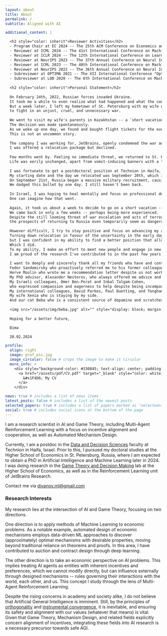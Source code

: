 ```yaml
---
layout: about
title: About
permalink: /
subtitle: Aligned with AI

additional_content: |

  <h2 style="color: inherit">Reviewer Activities</h2>
  - Program Chair at EC 2024 -- The 25th ACM Conference on Economics and Computation
  - Reviewer at ICML 2024 -- The 41st International Conference on Machine Learning
  - Reviewer at ICLR 2024 -- The 12th International Conference on Learning Representations
  - Reviewer at NeurIPS 2023 -- The 37th Annual Conference on Neural Information Processing Systems
  - Reviewer at ICML 2023 -- The 40th International Conference on Machine Learning
  - Reviewer at NeurIPS 2022 -- The 36th Annual Conference on Neural Information Processing Systems
  - Subreviewer at OPTIMA 2021 -- The XII International Conference "Optimization and Applications"
  - Subreviewer at LOD 2020 -- The 6th International Conference on Machine Learning, Optimization, and Data Science
  
  <h2 style="color: inherit">Personal Statement</h2>
  
  On February 24th, 2022, Russian forces invaded Ukraine.
  It took me a while to even realize what had happened and what the consequences might be.
  But a week later, I left my hometown of St. Petersburg with my wife out of concern about getting drafted 
  to fight in an unjust, cruel, and unnecessary war.
  
  We went to visit my wife's parents in Kazakhstan -- a `short vacation' as we declared to border control.
  The decision was made spontaneously. 
  As we woke up one day, we found and bought flight tickets for the evening, having only few hours to pack.
  This is not an uncommon story.
  
  The company I was working for, JetBrains, openly condemned the war and made plans to leave the country in a month.
  I was offered a relocation package but declined.
  
  Few months went by. Feeling no immediate threat, we returned to St. Petersburg.
  Life was eerily unchanged, apart from vomit-inducing banners with a letter `Z'.
  
  I was fortunate to get a postdoctoral position at Technion in Haifa, Israel.
  My starting date and the day we relocated was September 20th, which is also my birthday.
  On September 21st, Russia began a massive military recruitment, causing a second mass relocation wave.
  We dodged this bullet by one day. I still haven't been back.
  
  In Israel, I was hoping to heal mentally and focus on professional development. 
  One can imagine how that went.
  
  Again, it took us about a week to decide to go on a short vacation -- this time to Istanbul.
  We came back in only a few weeks -- perhaps being more experienced.
  Despite the still looming threat of war escalation and acts of terror, 
  the prospects of returning to Russia even temporarily seem as dangerous, so we are staying put.
  
  However difficult, I try to stay positive and focus on advancing my academic career.
  Turning down relocation in favour of the uncertainty in the early days of war was not easy,
  but I was confident in my ability to find a better position that allows me to continue research.
  Which I did.
  To my ability, I make an effort to meet new people and engage in new projects.
  I am proud of the research I've contributed to in the past few years.
  
  I want to deeply and sincerely thank all my friends who have and continue to care, support, and help.
  Fedor Sandomirsky who proactively referred me to his former colleagues in Technion.
  Herve Moulin who wrote me a recommendation letter despite us not working on any joint projects.
  My PhD advisor, Alexander Nesterov, who always offered me advice and a place at the Game Theory lab in HSE University.
  My Israeli colleagues, Omer Ben-Porat and Inbal Talgam-Cohen, 
  who expressed compassion and eagerness to help despite being incomparably more affected by the despicable events of October 7th.
  My international colleagues, David Parkes, Paul Duetting, and Tonghan Wang, who offered sympathy as events were unfolding.
  My wife Xenia who is staying by my side.
  And our cat Beba who is a consistent source of dopamine and scratches.
  
  <img src="/assets/img/beba.jpg" alt="" style="display: block; margin: auto; width: 33%;">
  
  Hoping for a better future,

  Dima

  20.02.2024

profile:
  align: right
  image: prof_pic.jpg
  image_circular: false # crops the image to make it circular
  more_info: >
    <div style="background-color: #330845; text-align: center; padding: 5px; margin: 5pt 0;">
      <a href="/assets/pdf/CV.pdf" target="_blank" style="color: white; font-size: 20px; text-decoration: none;">
        &#x1F4D6; My CV
      </a>
    </div>

news: true # includes a list of news items
latest_posts: false # includes a list of the newest posts
selected_papers: true # includes a list of papers marked as "selected={true}"
social: true # includes social icons at the bottom of the page
---
```


I am a research scientist in AI and Game Theory, including Multi-Agent Reinforcement Learning 
with a focus on incentive alignment and cooperation, as well as Automated Mechanism Design.

Currently, I am a postdoc in the 
<a href="https://dds.technion.ac.il/" target="_blank" rel="noopener noreferrer">Data and Decision Sciences</a>
faculty at Technion in Haifa, Israel.
Prior to this, I pursued my doctoral studies at the Higher School of Economics in St. Petersburg, Russia, 
where I am expected to obtain a PhD in Artificial Intelligence and Machine Learning later in 2024. 
I was doing research in the
<a href="https://game.hse.ru/en/" target="_blank" rel="noopener noreferrer">Game Theory and Decision Making</a>
lab at the Higher School of Economics, as well as in the Reinforcement Learning unit of JetBrains Research.

Contact me via divanov.ml@gmail.com

<h3 style="color: inherit">Research Interests</h3>

My research lies at the intersection of AI and Game Theory, focusing on two directions.

One direction is to apply methods of Machine Learning to economic problems.
As a notable example, automated design of economic mechanisms 
employs data-driven ML approaches to discover 
(approximately) optimal mechanisms with desirable properties, 
moving beyond traditional reliance on theorems and proofs.
In this area, I have contributed to auction and contract design through deep learning.

The other direction is to take an economic perspective on AI problems.
This implies treating AI agents as entities with inherent incentives and preferences,
which we cannot modify directly, but can influence externally through designed mechanisms -- 
rules governing their interactions with the world, each other, and us.
This concept I study through the lens of Multi-Agent Reinforcement Learning.

Despite the rising concerns in academy and society alike, I do not believe that
Artificial General Intelligence is imminent. Still, by the principles of
<a href="https://arbital.com/p/orthogonality/" target="_blank" rel="noopener noreferrer">orthogonality</a> and 
<a href="https://arbital.com/p/instrumental_convergence/" target="_blank" rel="noopener noreferrer">instrumental convergence</a>, 
it is inevitable, and ensuring its safety and alignment with our values (whatever that means) is vital.
Given that Game Theory, Mechanism Design, and related fields explicitly concern alignment of incentives,
integrating these fields into AI research is a necessary precursor towards safe AGI.
